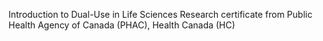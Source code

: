 Introduction to Dual-Use in Life Sciences Research certificate from Public Health Agency of Canada (PHAC), Health Canada (HC)

